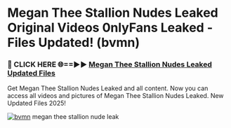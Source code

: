 # Megan Thee Stallion Nudes Leaked Original Videos 0nlyFans Leaked - Files Updated! (bvmn)

<h3>🔴 CLICK HERE 🌐==►► <a href="https://tinyurl.com/4mcuefdz" rel="nofollow">Megan Thee Stallion Nudes Leaked Updated Files</a></h3>

Get Megan Thee Stallion Nudes Leaked and all content. Now you can access all videos and pictures of Megan Thee Stallion Nudes Leaked. New Updated Files 2025!

[![bvmn](https://i.imgur.com/StAQSOY.gif)](https://tinyurl.com/4mcuefdz)
megan thee stallion nude leak